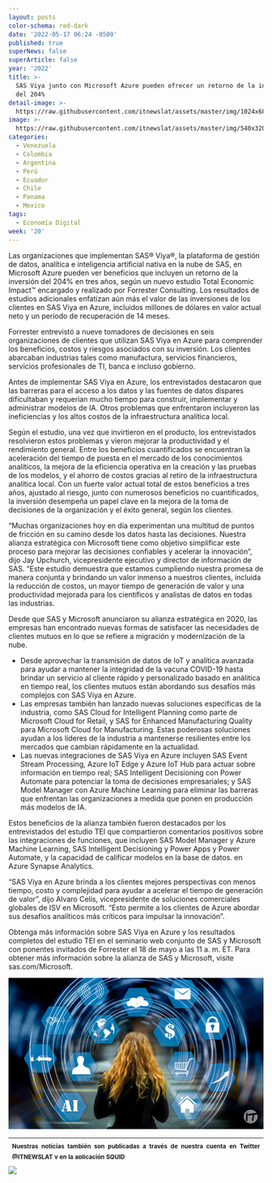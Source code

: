 ```yaml
---
layout: posts
color-schema: red-dark
date: '2022-05-17 06:24 -0500'
published: true
superNews: false
superArticle: false
year: '2022'
title: >-
  SAS Viya junto con Microsoft Azure pueden ofrecer un retorno de la inversión
  del 204% 
detail-image: >-
  https://raw.githubusercontent.com/itnewslat/assets/master/img/1024x680/retorno-de-inversion-g.jpg
image: >-
  https://raw.githubusercontent.com/itnewslat/assets/master/img/540x320/retorno-de-inversion-p.jpg
categories:
  - Venezuela
  - Colombia
  - Argentina
  - Perú
  - Ecuador
  - Chile
  - Panama
  - Mexico
tags:
  - Economía Digital
week: '20'
---
```

Las organizaciones que implementan SAS® Viya®, la plataforma de gestión de datos, analítica e inteligencia artificial nativa en la nube de SAS, en Microsoft Azure pueden ver beneficios que incluyen un retorno de la inversión del 204% en tres años, según un nuevo estudio Total Economic Impact™ encargado y realizado por Forrester Consulting. Los resultados de estudios adicionales enfatizan aún más el valor de las inversiones de los clientes en SAS Viya en Azure, incluidos millones de dólares en valor actual neto y un período de recuperación de 14 meses.
 
Forrester entrevistó a nueve tomadores de decisiones en seis organizaciones de clientes que utilizan SAS Viya en Azure para comprender los beneficios, costos y riesgos asociados con su inversión. Los clientes abarcaban industrias tales como manufactura, servicios financieros, servicios profesionales de TI, banca e incluso gobierno.
 
Antes de implementar SAS Viya en Azure, los entrevistados destacaron que las barreras para el acceso a los datos y las fuentes de datos dispares dificultaban y requerían mucho tiempo para construir, implementar y administrar modelos de IA. Otros problemas que enfrentaron incluyeron las ineficiencias y los altos costos de la infraestructura analítica local.
 
Según el estudio, una vez que invirtieron en el producto, los entrevistados resolvieron estos problemas y vieron mejorar la productividad y el rendimiento general. Entre los beneficios cuantificados se encuentran la aceleración del tiempo de puesta en el mercado de los conocimientos analíticos, la mejora de la eficiencia operativa en la creación y las pruebas de los modelos, y el ahorro de costos gracias al retiro de la infraestructura analítica local. Con un fuerte valor actual total de estos beneficios a tres años, ajustado al riesgo, junto con numerosos beneficios no cuantificados, la inversión desempeña un papel clave en la mejora de la toma de decisiones de la organización y el éxito general, según los clientes. 
 
“Muchas organizaciones hoy en día experimentan una multitud de puntos de fricción en su camino desde los datos hasta las decisiones. Nuestra alianza estratégica con Microsoft tiene como objetivo simplificar este proceso para mejorar las decisiones confiables y acelerar la innovación”, dijo Jay Upchurch, vicepresidente ejecutivo y director de información de SAS. “Este estudio demuestra que estamos cumpliendo nuestra promesa de manera conjunta y brindando un valor inmenso a nuestros clientes, incluida la reducción de costos, un mayor tiempo de generación de valor y una productividad mejorada para los científicos y analistas de datos en todas las industrias.
 
Desde que SAS y Microsoft anunciaron su alianza estratégica en 2020, las empresas han encontrado nuevas formas de satisfacer las necesidades de clientes mutuos en lo que se refiere a migración y modernización de la nube.
 
- Desde aprovechar la transmisión de datos de IoT y analítica avanzada para ayudar a mantener la integridad de la vacuna COVID-19 hasta brindar un servicio al cliente rápido y personalizado basado en análitica en tiempo real, los clientes mutuos están abordando sus desafíos más complejos con SAS Viya en Azure.
- Las empresas también han lanzado nuevas soluciones específicas de la industria, como SAS Cloud for Intelligent Planning como parte de Microsoft Cloud for Retail, y SAS for Enhanced Manufacturing Quality para Microsoft Cloud for Manufacturing. Estas poderosas soluciones ayudan a los líderes de la industria a mantenerse resilientes entre los mercados que cambian rápidamente en la actualidad.
- Las nuevas integraciones de SAS Viya en Azure incluyen SAS Event Stream Processing, Azure IoT Edge y Azure IoT Hub para actuar sobre información en tiempo real; SAS Intelligent Decisioning con Power Automate para potenciar la toma de decisiones empresariales; y SAS Model Manager con Azure Machine Learning para eliminar las barreras que enfrentan las organizaciones a medida que ponen en producción más modelos de IA.
 
Estos beneficios de la alianza también fueron destacados por los entrevistados del estudio TEI que compartieron comentarios positivos sobre las integraciones de funciones, que incluyen SAS Model Manager y Azure Machine Learning, SAS Intelligent Decisioning y Power Apps y Power Automate, y la capacidad de calificar modelos en la base de datos. en Azure Synapse Analytics.
 
“SAS Viya en Azure brinda a los clientes mejores perspectivas con menos tiempo, costo y complejidad para ayudar a acelerar el tiempo de generación de valor”, dijo Alvaro Celis, vicepresidente de soluciones comerciales globales de ISV en Microsoft. “Esto permite a los clientes de Azure abordar sus desafíos analíticos más críticos para impulsar la innovación”.
 
Obtenga más información sobre SAS Viya en Azure y los resultados completos del estudio TEI en el seminario web conjunto de SAS y Microsoft con ponentes invitados de Forrester el 18 de mayo a las 11 a. m. ET. Para obtener más información sobre la alianza de SAS y Microsoft, visite sas.com/Microsoft. 

![](https://raw.githubusercontent.com/itnewslat/assets/master/img/540x320/retorno-de-inversion-p.jpg)

<table style="height: 42px;" width="569">
<tbody>
<tr>
<td style="text-align: justify;"><sub><strong>Nuestras noticias también son publicadas a través de nuestra cuenta en Twitter <a href="https://twitter.com/itnewslat?lang=es">@ITNEWSLAT</a> y en la aplicación <a href="https://squidapp.co/en/">SQUID</a></strong></sub></td>
</tr>
</tbody>
</table>

<img src="https://tracker.metricool.com/c3po.jpg?hash=56f88a41e39ab42c063cc51676587a04"/>